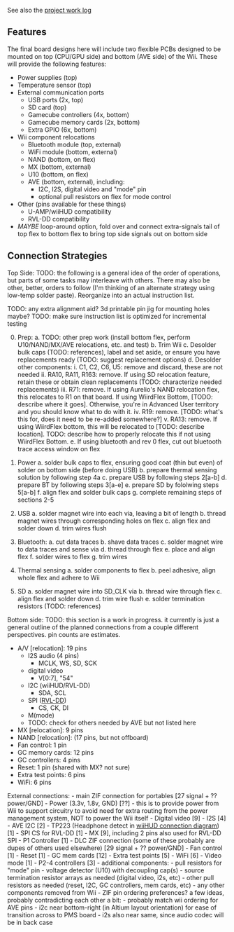 See also the [project work log](https://bitbuilt.net/forums/index.php?threads/wiirdflex.3365/)

Features
---------

The final board designs here will include two flexible PCBs designed to be mounted on top (CPU/GPU side) and bottom (AVE side) of the Wii.  These will provide the following features:

* Power supplies (top)
* Temperature sensor (top)
* External communication ports
  * USB ports (2x, top)
  * SD card (top)
  * Gamecube controllers (4x, bottom)
  * Gamecube memory cards (2x, bottom)
  * Extra GPIO (6x, bottom)
* Wii component relocations
  * Bluetooth module (top, external)
  * WiFi module (bottom, external)
  * NAND (bottom, on flex)
  * MX (bottom, external)
  * U10 (bottom, on flex)
  * AVE (bottom, external), including:
    * I2C, I2S, digital video and "mode" pin
    * optional pull resistors on flex for mode control
* Other (pins available for these things)
  * U-AMP/wiiHUD compatibility
  * RVL-DD compatibility
* *MAYBE* loop-around option, fold over and connect extra-signals tail of top flex to bottom flex to bring top side signals out on bottom side


Connection Strategies
----------------------

Top Side:
  TODO: the following is a general idea of the order of operations, but parts of some tasks may interleave with others.  There may also be other, better, orders to follow (I'm thinking of an alternate strategy using low-temp solder paste).  Reorganize into an actual instruction list.
  
  TODO: any extra alignment aid? 3d printable pin jig for mounting holes maybe?
  TODO: make sure instruction list is optimized for incremental testing

  0. Prep:
    a. TODO: other prep work (install bottom flex, perform U10/NAND/MX/AVE relocations, etc. and test) 
    b. Trim Wii
    c. Desolder bulk caps (TODO: references), label and set aside, or ensure you have replacements ready (TODO: suggest replacement options)
    d. Desolder other components:
      i.    C1, C2, C6, U5: remove and discard, these are not needed
      ii.   RA10, RA11, R163: remove. If using SD relocation feature, retain these or obtain clean replacements (TODO: characterize needed replacements)
      iii.  R71: remove.  If using Aurelio's NAND relocation flex, this relocates to R1 on that board.  If using WiirdFlex Bottom, [TODO: describe where it goes].  Otherwise, you're in Advanced User territory and you should know what to do with it.
      iv.   R19: remove.  [TODO: what's this for, does it need to be re-added somewhere?]
      v.    RA13: remove.  If using WiirdFlex bottom, this will be relocated to [TODO: describe location].  TODO: describe how to properly relocate this if not using WiirdFlex Bottom.
    e. If using bluetooth and rev 0 flex, cut out bluetooth trace access window on flex
  
  1. Power
    a. solder bulk caps to flex, ensuring good coat (thin but even) of solder on bottom side (before doing USB)
    b. prepare thermal sensing solution by following step 4a
    c. prepare USB by following steps 2[a-b]
    d. prepare BT by following steps 3[a-e]
    e. prepare SD by fololwing steps 5[a-b]
    f. align flex and solder bulk caps
    g. complete remaining steps of sections 2-5

  2. USB
    a. solder magnet wire into each via, leaving a bit of length
    b. thread magnet wires through corresponding holes on flex
    c. align flex and solder down
    d. trim wires flush

  3. Bluetooth:
    a. cut data traces
    b. shave data traces
    c. solder magnet wire to data traces and sense via
    d. thread through flex
    e. place and align flex
    f. solder wires to flex
    g. trim wires

  4. Thermal sensing
    a. solder components to flex
    b. peel adhesive, align whole flex and adhere to Wii
  
  5. SD
    a. solder magnet wire into SD_CLK via
    b. thread wire through flex
    c. align flex and solder down
    d. trim wire flush
    e. solder termination resistors (TODO: references)

Bottom side:
  TODO: this section is a work in progress. it currently is just a general outline of the planned connections from a couple different perspectives.  pin counts are estimates.
  
  - A/V [relocation]: 19 pins
    - I2S audio (4 pins)
      - MCLK, WS, SD, SCK
    - digital video
      - V[0:7], "54"
    - I2C (wiiHUD/RVL-DD)
      - SDA, SCL
    - SPI ([RVL-DD](https://bitbuilt.net/forums/index.php?threads/rvl-dd-documentation.3951/))
      - CS, CK, DI
    - M(mode)
    - TODO: check for others needed by AVE but not listed here
  - MX [relocation]: 9 pins
  - NAND [relocation]: (17 pins, but not offboard)
  - Fan control: 1 pin
  - GC memory cards: 12 pins
  - GC controllers: 4 pins
  - Reset: 1 pin (shared with MX? not sure)
  - Extra test points: 6 pins
  - WiFi: 6 pins

  External connections:
    - main ZIF connection for portables [27 signal + ?? power/GND]
      - Power (3.3v, 1.8v, GND) [??]
        - this is to provide power from Wii to support circuitry to avoid need for extra routing from the power management system, NOT to power the Wii itself
      - Digital video [9]
      - I2S [4]
      - AVE I2C [2]
      - TP223 (Headphone detect in [wiiHUD connection diagram](https://bitbuilt.net/forums/index.php?threads/gboy-rev3.2959/#lg=thread-2959&slide=1)) [1]
      - SPI CS for RVL-DD [1]
      - MX [9], including 2 pins also used for RVL-DD SPI
      - P1 Controller [1]
    - DLC ZIF connection (some of these probably are dupes of others used elsewhere) [29 signal + ?? power/GND]
      - Fan control [1]
      - Reset [1]
      - GC mem cards [12]
      - Extra test points [5]
      - WiFi [6]
      - Video mode [1]
      - P2-4 controllers [3]
    - additional components:
      - pull resistors for "mode" pin
      - voltage detector (U10) with decoupling cap(s)
      - source termination resistor arrays as needed (digital video, i2s, etc)
      - other pull resistors as needed (reset, I2C, GC controllers, mem cards, etc)
      - any other components removed from Wii
    - ZIF pin ordering preferences? a few ideas, probably contradicting each other a bit:
      - probably match wii ordering for AVE pins
      - i2c near bottom-right (in Altium layout orientation) for ease of transition across to PMS board
      - i2s also near same, since audio codec will be in back case
